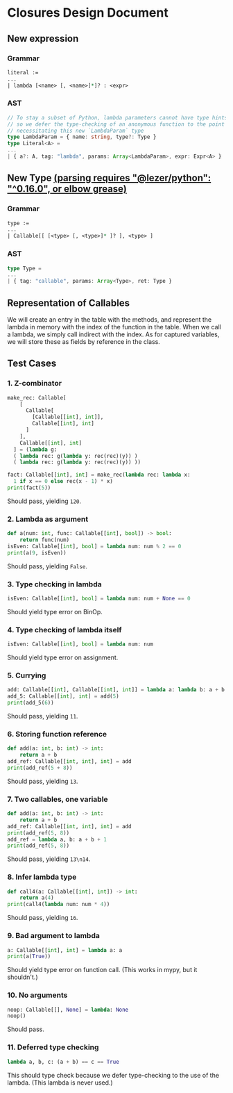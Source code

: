# Closures Design Document

## New expression

### Grammar

```pl
literal :=
...
| lambda [<name> [, <name>]*]? : <expr>
```

### AST

```ts
// To stay a subset of Python, lambda parameters cannot have type hints,
// so we defer the type-checking of an anonymous function to the point of use
// necessitating this new `LambdaParam` type
type LambdaParam = { name: string, type?: Type }
type Literal<A> =
...
| { a?: A, tag: "lambda", params: Array<LambdaParam>, expr: Expr<A> }
```

## New Type __<ins>(parsing requires "@lezer/python": "^0.16.0", or elbow grease)</ins>__

### Grammar

```pl
type :=
...
| Callable[[ [<type> [, <type>]* ]? ], <type> ]
```

### AST

```ts
type Type =
...
| { tag: "callable", params: Array<Type>, ret: Type }
```

## Representation of Callables
We will create an entry in the table with the methods, and represent the
lambda in memory with the index of the function in the table. When we call 
a lambda, we simply call indirect with the index. As for captured variables,
we will store these as fields by reference in the class.

## Test Cases

### 1. Z-combinator
```python 
make_rec: Callable[
    [
      Callable[
        [Callable[[int], int]], 
        Callable[[int], int]
      ]
    ],
    Callable[[int], int]
  ] = (lambda g:
  ( lambda rec: g(lambda y: rec(rec)(y)) )
  ( lambda rec: g(lambda y: rec(rec)(y)) ))

fact: Callable[[int], int] = make_rec(lambda rec: lambda x:
  1 if x == 0 else rec(x - 1) * x)
print(fact(5))
```
Should pass, yielding `120`.

### 2. Lambda as argument
```python 
def a(num: int, func: Callable[[int], bool]) -> bool:
    return func(num)
isEven: Callable[[int], bool] = lambda num: num % 2 == 0
print(a(9, isEven))
```
Should pass, yielding `False`.

### 3. Type checking in lambda
```python 
isEven: Callable[[int], bool] = lambda num: num + None == 0
```
Should yield type error on BinOp.

### 4. Type checking of lambda itself
```python 
isEven: Callable[[int], bool] = lambda num: num
```
Should yield type error on assignment.

### 5. Currying
```python 
add: Callable[[int], Callable[[int], int]] = lambda a: lambda b: a + b
add_5: Callable[[int], int] = add(5)
print(add_5(6))
```
Should pass, yielding `11`.

### 6. Storing function reference
```python 
def add(a: int, b: int) -> int:
    return a + b
add_ref: Callable[[int, int], int] = add
print(add_ref(5 + 8))
```
Should pass, yielding `13`.

### 7. Two callables, one variable
```python 
def add(a: int, b: int) -> int:
    return a + b
add_ref: Callable[[int, int], int] = add
print(add_ref(5, 8))
add_ref = lambda a, b: a + b + 1
print(add_ref(5, 8))
```
Should pass, yielding `13\n14`.

### 8. Infer lambda type
```python 
def call4(a: Callable[[int], int]) -> int:
    return a(4)
print(call4(lambda num: num * 4))
```
Should pass, yielding `16`.

### 9. Bad argument to lambda
```python 
a: Callable[[int], int] = lambda a: a
print(a(True))
```
Should yield type error on function call.
(This works in mypy, but it shouldn't.)

### 10. No arguments
```python 
noop: Callable[[], None] = lambda: None
noop()
```
Should pass.

### 11. Deferred type checking
```python 
lambda a, b, c: (a + b) == c == True
```
This should type check because we defer type-checking to 
the use of the lambda. (This lambda is never used.)

